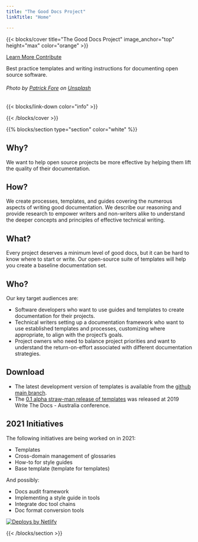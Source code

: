 ```yaml
---
title: "The Good Docs Project"
linkTitle: "Home"

---
```


{{< blocks/cover title="The Good Docs Project" image_anchor="top" height="max" color="orange" >}}

<div class="mx-auto">
	<a class="btn btn-lg btn-primary mr-3 mb-4" href="/about">
		Learn More <i class="fas fa-arrow-alt-circle-right ml-2"></i>
	</a>
	<a class="btn btn-lg btn-secondary mr-3 mb-4" href="/contribute">
		Contribute <i class="fab fa-github ml-2 "></i>
	</a>
	<p class="lead mt-5">Best practice templates and writing instructions for documenting open source software.</p>
  <h6>  
    Photo by <a href="https://unsplash.com/@patrickian4?utm_source=unsplash&utm_medium=referral&utm_content=creditCopyText">Patrick Fore</a> on <a href="https://unsplash.com/s/photos/technical-writer?utm_source=unsplash&utm_medium=referral&utm_content=creditCopyText">Unsplash</a>
  </h6>
	{{< blocks/link-down color="info" >}}
</div>

{{< /blocks/cover >}}


{{% blocks/section type="section" color="white" %}}

## Why?
We want to help open source projects be more effective by helping them lift the quality of their documentation.

## How?
We create processes, templates, and guides covering the numerous aspects of writing good documentation.
We describe our reasoning and provide research to empower writers and non-writers alike to understand the deeper concepts and principles of effective technical writing.

## What?
Every project deserves a minimum level of good docs, but it can be hard to know where to start or write. Our open-source suite of templates will help you create a baseline documentation set.

## Who?
Our key target audiences are:

* Software developers who want to use guides and templates to create documentation for their projects.
* Technical writers setting up a documentation framework who want to use established templates and processes, customizing where appropriate, to align with the project’s goals.
* Project owners who need to balance project priorities and want to understand the return-on-effort associated with different documentation strategies.

## Download

* The latest development version of templates is available from the [github main branch](https://github.com/thegooddocsproject/templates).
* The [0.1 alpha straw-man release of templates](https://github.com/thegooddocsproject/templates/releases/tag/v0.1) was released at 2019 Write The Docs - Australia conference.

## 2021 Initiatives
The following initiatives are being worked on in 2021:
* Templates
* Cross-domain management of glossaries 
* How-to for style guides
* Base template (template for templates)

And possibly:
* Docs audit framework
* Implementing a style guide in tools
* Integrate doc tool chains
* Doc format conversion tools

<div class="col-12 text-center">
  <a href="https://www.netlify.com">
    <img src="https://www.netlify.com/img/global/badges/netlify-dark.svg" alt="Deploys by Netlify" />
  </a>
</div>

{{< /blocks/section >}}
